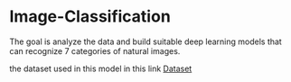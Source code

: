 # Image-Classification
The goal is analyze the data and build suitable deep learning models that can recognize 7 categories of natural images.

the dataset used in this model in this link [Dataset](https://kerolos-noshy.github.io/Personal-Website/index.html](https://www.kaggle.com/competitions/sprints-ai-and-ml-competition-2022/data)https://www.kaggle.com/competitions/sprints-ai-and-ml-competition-2022/data)
